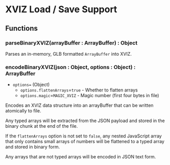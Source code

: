 # XVIZ Load / Save Support

## Functions

### parseBinaryXVIZ(arrayBuffer : ArrayBuffer) : Object

Parses an in-memory, GLB formatted `ArrayBuffer` into XVIZ.

### encodeBinaryXVIZ(json : Object, options : Object) : ArrayBuffer

- `options=` (Object)
  - `options.flattenArrays`=`true` - Whether to flatten arrays
  - `options.magic`=`MAGIC_XVIZ` - Magic number (first four bytes in file)

Encodes an XVIZ data structure into an arrayBuffer that can be written atomically to file.

Any typed arrays will be extracted from the JSON payload and stored in the binary chunk at the end
of the file.

If the `flattenArrays` option is not set to `false`, any nested JavaScript array that only contains
small arrays of numbers will be flattened to a typed array and stored in binary form.

Any arrays that are not typed arrays will be encoded in JSON text form.
